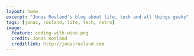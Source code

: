 ```yaml
---
layout: home
excerpt: "Jonas Rosland's blog about life, tech and all things geeky"
tags: [jonas, rosland, life, tech, retro]
image:
  feature: coding-with-wine.png
  credit: Jonas Rosland
  creditlink: http://jonasrosland.com
---
```

